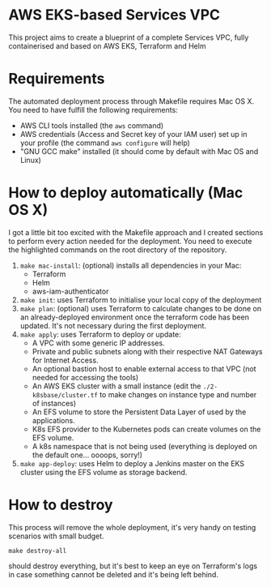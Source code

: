 # AWS EKS-based Services VPC
This project aims to create a blueprint of a complete Services VPC, fully containerised and based on AWS EKS, Terraform and Helm

# Requirements
The automated deployment process through Makefile requires Mac OS X.
You need to have fulfill the following requirements:

* AWS CLI tools installed (the `aws` command)
* AWS credentials (Access and Secret key of your IAM user) set up in your profile (the command `aws configure` will help)
* "GNU GCC make" installed (it should come by default with Mac OS and Linux)


# How to deploy automatically (Mac OS X)
I got a little bit too excited with the Makefile approach and I created sections to perform every action needed for the deployment. You need to execute the highlighted commands on the root directory of the repository.

1. `make mac-install`: (optional) installs all dependencies in your Mac:
    -   Terraform
    -   Helm
    -   aws-iam-authenticator
2. `make init`: uses Terraform to initialise your local copy of the deployment
3. `make plan`: (optional) uses Terraform to calculate changes to be done on an already-deployed environment once the terraform code has been updated. It's not necessary during the first deployment.
4. `make apply`: uses Terraform to deploy or update:
    -   A VPC with some generic IP addresses.
    -   Private and public subnets along with their respective NAT Gateways for Internet Access.
    -   An optional bastion host to enable external access to that VPC (not needed for accessing the tools)
    -   An AWS EKS cluster with a small instance (edit the `./2-k8sbase/cluster.tf` to make changes on instance type and number of instances)
    -   An EFS volume to store the Persistent Data Layer of used by the applications.
    -   K8s EFS provider to the Kubernetes pods can create volumes on the EFS volume.
    -   A k8s namespace that is not being used (everything is deployed on the default one... oooops, sorry!)
5. `make app-deploy`: uses Helm to deploy a Jenkins master on the EKS cluster using the EFS volume as storage backend.


# How to destroy
This process will remove the whole deployment, it's very handy on testing scenarios with small budget.

    make destroy-all

should destroy everything, but it's best to keep an eye on Terraform's logs in case something cannot be deleted and it's being left behind.
